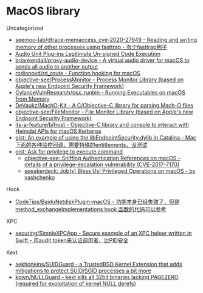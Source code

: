 # MacOS library

Uncategorized

* [seemoo-lab/dtrace-memaccess_cve-2020-27949 - Reading and writing memory of other processes using fasttrap - 有个fasttrap例子](https://github.com/seemoo-lab/dtrace-memaccess_cve-2020-27949)
* [Audio Unit Plug-ins Legitimate Un-signed Code Execution](https://posts.specterops.io/audio-unit-plug-ins-896d3434a882)
* [briankendall/proxy-audio-device - A virtual audio driver for macOS to sends all audio to another output](https://github.com/briankendall/proxy-audio-device)
* [rodionovd/rd_route - Function hooking for macOS](https://github.com/rodionovd/rd_route)
* [objective-see/ProcessMonitor - Process Monitor Library (based on Apple's new Endpoint Security Framework)](https://github.com/objective-see/ProcessMonitor)
* [CylanceVulnResearch/osx_runbin - Running Executables on macOS from Memory](https://github.com/CylanceVulnResearch/osx_runbin)
* [DeVaukz/MachO-Kit - A C/Objective-C library for parsing Mach-O files](https://github.com/DeVaukz/MachO-Kit)
* [objective-see/FileMonitor - File Monitor Library (based on Apple's new Endpoint Security Framework)](https://github.com/objective-see/FileMonitor)
* [its-a-feature/bifrost - Objective-C library and console to interact with Heimdal APIs for macOS Kerberos](https://github.com/its-a-feature/bifrost)
* [gist: An example of using the libEndpointSecurity.dylib in Catalina - Mac下面的各种监控回调，需要特殊的entitlements，没测试](https://gist.github.com/knightsc/4678757164b2c63a58856a1acb3dd17e)
* [gist: Ask for privilege to execute command](https://gist.github.com/TomLiu/5811875)
  * [objective-see: Sniffing Authentication References on macOS - details of a privilege-escalation vulnerability (CVE-2017-7170)](https://objective-see.com/blog/blog_0x55.html)
  * [speakerdeck: Job(s) Bless Us! Privileged Operations on macOS - by vashchenko](https://speakerdeck.com/vashchenko/job-s-bless-us-privileged-operations-on-macos?slide=44)

Hook

* [CodeTips/BaiduNetdiskPlugin-macOS - 功能本身已经失效了，但是 method_exchangeImplementations hook 函数的代码可以参考](https://github.com/CodeTips/BaiduNetdiskPlugin-macOS)

XPC

* [securing/SimpleXPCApp - Secure example of an XPC helper written in Swift - 用audit token来认证调用者，比PID安全](https://github.com/securing/SimpleXPCApp)

Kext

* [sektioneins/SUIDGuard - a TrustedBSD Kernel Extension that adds mitigations to protect SUID/SGID processes a bit more](https://github.com/sektioneins/SUIDGuard)
* [kpwn/NULLGuard - kext kills all 32bit binaries lacking PAGEZERO (required for exploitation of kernel NULL derefs)](https://github.com/kpwn/NULLGuard)
